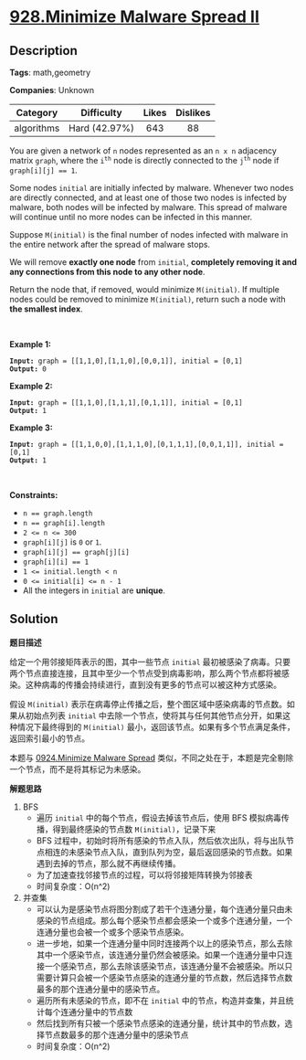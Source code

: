 # [928.Minimize Malware Spread II](https://leetcode.com/problems/minimize-malware-spread-ii/description/)

## Description

**Tags**: math,geometry

**Companies**: Unknown

|  Category  |  Difficulty   | Likes | Dislikes |
| :--------: | :-----------: | :---: | :------: |
| algorithms | Hard (42.97%) |  643  |    88    |

<p>You are given a network of <code>n</code> nodes represented as an <code>n x n</code> adjacency matrix <code>graph</code>, where the <code>i<sup>th</sup></code> node is directly connected to the <code>j<sup>th</sup></code> node if <code>graph[i][j] == 1</code>.</p>
<p>Some nodes <code>initial</code> are initially infected by malware. Whenever two nodes are directly connected, and at least one of those two nodes is infected by malware, both nodes will be infected by malware. This spread of malware will continue until no more nodes can be infected in this manner.</p>
<p>Suppose <code>M(initial)</code> is the final number of nodes infected with malware in the entire network after the spread of malware stops.</p>
<p>We will remove <strong>exactly one node</strong> from <code>initial</code>, <strong>completely removing it and any connections from this node to any other node</strong>.</p>
<p>Return the node that, if removed, would minimize <code>M(initial)</code>. If multiple nodes could be removed to minimize <code>M(initial)</code>, return such a node with <strong>the smallest index</strong>.</p>
<p>&nbsp;</p>
<p><strong class="example">Example 1:</strong></p>
<pre><code><strong>Input:</strong> graph = [[1,1,0],[1,1,0],[0,0,1]], initial = [0,1]
<strong>Output:</strong> 0</code></pre><p><strong class="example">Example 2:</strong></p>
<pre><code><strong>Input:</strong> graph = [[1,1,0],[1,1,1],[0,1,1]], initial = [0,1]
<strong>Output:</strong> 1</code></pre><p><strong class="example">Example 3:</strong></p>
<pre><code><strong>Input:</strong> graph = [[1,1,0,0],[1,1,1,0],[0,1,1,1],[0,0,1,1]], initial = [0,1]
<strong>Output:</strong> 1</code></pre>
<p>&nbsp;</p>
<p><strong>Constraints:</strong></p>
<ul>
  <li><code>n == graph.length</code></li>
  <li><code>n == graph[i].length</code></li>
  <li><code>2 &lt;= n &lt;= 300</code></li>
  <li><code>graph[i][j]</code> is <code>0</code> or <code>1</code>.</li>
  <li><code>graph[i][j] == graph[j][i]</code></li>
  <li><code>graph[i][i] == 1</code></li>
  <li><code>1 &lt;= initial.length &lt;&nbsp;n</code></li>
  <li><code>0 &lt;= initial[i] &lt;= n - 1</code></li>
  <li>All the integers in <code>initial</code> are <strong>unique</strong>.</li>
</ul>

## Solution

**题目描述**

给定一个用邻接矩阵表示的图，其中一些节点 `initial` 最初被感染了病毒。只要两个节点直接连接，且其中至少一个节点受到病毒影响，那么两个节点都将被感染。这种病毒的传播会持续进行，直到没有更多的节点可以被这种方式感染。

假设 `M(initial)` 表示在病毒停止传播之后，整个图区域中感染病毒的节点数。如果从初始点列表 `initial` 中去除一个节点，使将其与任何其他节点分开，如果这种情况下最终得到的 `M(initial)` 最小，返回该节点。如果有多个节点满足条件，返回索引最小的节点。

本题与 [0924.Minimize Malware Spread](0924.minimize-malware-spread.md) 类似，不同之处在于，本题是完全剔除一个节点，而不是将其标记为未感染。

**解题思路**

1. BFS
   - 遍历 `initial` 中的每个节点，假设去掉该节点后，使用 BFS 模拟病毒传播，得到最终感染的节点数 `M(initial)`，记录下来
   - BFS 过程中，初始时将所有感染的节点入队，然后依次出队，将与出队节点相连的未感染节点入队，直到队列为空，最后返回感染的节点数。如果遇到去掉的节点，那么就不再继续传播。
   - 为了加速查找邻接节点的过程，可以将邻接矩阵转换为邻接表
   - 时间复杂度：O(n^2)
2. 并查集
   - 可以认为是感染节点将图分割成了若干个连通分量，每个连通分量只由未感染的节点组成。那么每个感染节点都会感染一个或多个连通分量，一个连通分量也会被一个或多个感染节点感染。
   - 进一步地，如果一个连通分量中同时连接两个以上的感染节点，那么去除其中一个感染节点，该连通分量仍然会被感染。如果一个连通分量中只连接一个感染节点，那么去除该感染节点，该连通分量不会被感染。所以只需要计算只会被一个感染节点感染的连通分量的节点数，然后选择节点数最多的那个连通分量中的感染节点。
   - 遍历所有未感染的节点，即不在 `initial` 中的节点，构造并查集，并且统计每个连通分量中的节点数
   - 然后找到所有只被一个感染节点感染的连通分量，统计其中的节点数，选择节点数最多的那个连通分量中的感染节点
   - 时间复杂度：O(n^2)
